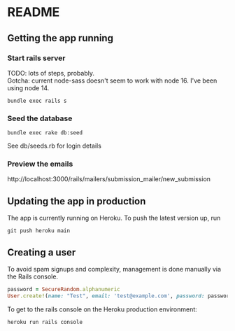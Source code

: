 # README

## Getting the app running

### Start rails server

TODO: lots of steps, probably.  
Gotcha: current node-sass doesn't seem to work with node 16.  I've been using node 14.

`bundle exec rails s`

### Seed the database

`bundle exec rake db:seed`

See db/seeds.rb for login details

### Preview the emails
http://localhost:3000/rails/mailers/submission_mailer/new_submission

## Updating the app in production

The app is currently running on Heroku.  To push the latest version up, run

`git push heroku main`

## Creating a user

To avoid spam signups and complexity, management is done manually via the Rails console.

```ruby
password = SecureRandom.alphanumeric
User.create!(name: "Test", email: 'test@example.com', password: password, password_confirmation: password)
```

To get to the rails console on the Heroku production environment: 

`heroku run rails console` 
